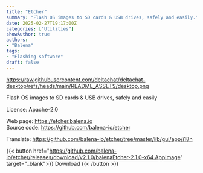 ```yaml
---
title: "Etcher"
summary: "Flash OS images to SD cards & USB drives, safely and easily."
date: 2025-02-27T19:17:00Z
categories: ["Utilities"]
showAuthor: true
authors:
- "Balena"
tags: 
- "Flashing software"
draft: false
---
```


https://raw.githubusercontent.com/deltachat/deltachat-desktop/refs/heads/main/README_ASSETS/desktop.png

Flash OS images to SD cards & USB drives, safely and easily

License: Apache-2.0

Web page: <https://etcher.balena.io>  
Source code: <https://github.com/balena-io/etcher>

Translate: <https://github.com/balena-io/etcher/tree/master/lib/gui/app/i18n>    

{{< button href="https://github.com/balena-io/etcher/releases/download/v2.1.0/balenaEtcher-2.1.0-x64.AppImage" target="_blank">}}
Download
{{< /button >}}